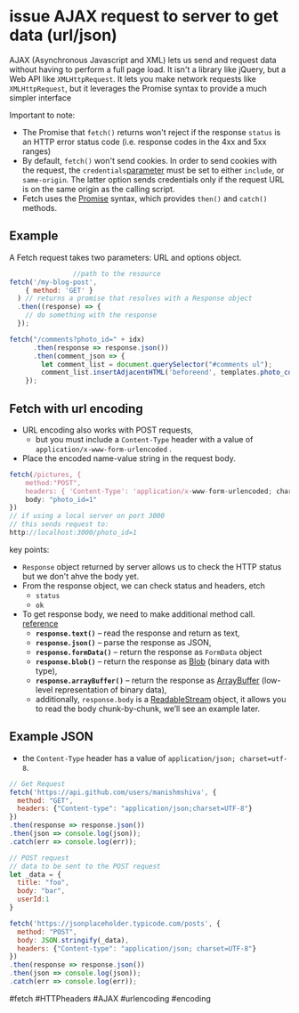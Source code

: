 # issue AJAX request to server to get data (url/json)

AJAX (Asynchronous Javascript and XML) lets us send and request data without having to perform a full page load. It isn't a library like jQuery, but a Web API like `XMLHttpRequest`. It lets you make network requests like `XMLHttpRequest`, but it leverages the Promise syntax to provide a much simpler interface

Important to note:

- The Promise that `fetch()` returns won't reject if the response `status` is an HTTP error status code (i.e. response codes in the 4xx and 5xx ranges)
- By default, `fetch()` won't send cookies. In order to send cookies with the request, the `credentials`[parameter](https://developer.mozilla.org/en-US/docs/Web/API/WindowOrWorkerGlobalScope/fetch#Parameters) must be set to either `include`, or `same-origin`. The latter option sends credentials only if the request URL is on the same origin as the calling script.
- Fetch uses the [Promise](https://developer.mozilla.org/en-US/docs/Web/JavaScript/Reference/Global_Objects/Promise) syntax, which provides `then()` and `catch()` methods.


## Example

A Fetch request takes two parameters: URL and options object.

```javascript
				//path to the resource
fetch('/my-blog-post',
    { method: 'GET' }
  ) // returns a promise that resolves with a Response object
  .then((response) => {
    // do something with the response
  });
```

```javascript
fetch("/comments?photo_id=" + idx)
      .then(response => response.json())
      .then(comment_json => {
        let comment_list = document.querySelector("#comments ul");
        comment_list.insertAdjacentHTML('beforeend', templates.photo_comments({ comments: comment_json }));
    });
```



## Fetch with url encoding

- URL encoding also works with POST requests, 
  - but you must include a `Content-Type` header with a value of `application/x-www-form-urlencoded` .
- Place the encoded name-value string in the request body.

```JavaScript
fetch(/pictures, {
    method:"POST",
    headers: { 'Content-Type': 'application/x-www-form-urlencoded; charset=utf-8' },
    body: "photo_id=1"
})
// if using a local server on port 3000
// this sends request to:
http://localhost:3000/photo_id=1
```

key points:

- `Response` object returned by server allows us to check the HTTP status but we don't ahve the body yet.
- From the response object, we can check status and headers, etch
  - `status`
  - `ok`
- To get response body, we need to make additional method call. [reference](https://javascript.info/fetch)
  - **`response.text()`** – read the response and return as text,
  - **`response.json()`** – parse the response as JSON,
  - **`response.formData()`** – return the response as `FormData` object
  - **`response.blob()`** – return the response as [Blob](https://javascript.info/blob) (binary data with type),
  - **`response.arrayBuffer()`** – return the response as [ArrayBuffer](https://javascript.info/arraybuffer-binary-arrays) (low-level representation of binary data),
  - additionally, `response.body` is a [ReadableStream](https://streams.spec.whatwg.org/#rs-class) object, it allows you to read the body chunk-by-chunk, we’ll see an example later.

## Example JSON
- the `Content-Type` header has a value of `application/json; charset=utf-8`.

```javascript
// Get Request
fetch('https://api.github.com/users/manishmshiva', {
  method: "GET",
  headers: {"Content-type": "application/json;charset=UTF-8"}
})
.then(response => response.json()) 
.then(json => console.log(json)); 
.catch(err => console.log(err));
```

```javascript
// POST request
// data to be sent to the POST request
let _data = {
  title: "foo",
  body: "bar", 
  userId:1
}

fetch('https://jsonplaceholder.typicode.com/posts', {
  method: "POST",
  body: JSON.stringify(_data),
  headers: {"Content-type": "application/json; charset=UTF-8"}
})
.then(response => response.json()) 
.then(json => console.log(json));
.catch(err => console.log(err));
```
#fetch #HTTPheaders #AJAX #urlencoding #encoding

